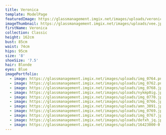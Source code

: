 ```yaml
---
title: Veronica
template: ModelPage
featuredImage: https://glassmanagement.imgix.net/images/uploads/veronicabanner234y0.jpg
imageThumbnail: https://glassmanagement.imgix.net/images/uploads/vee.jpg
firstName: Veronica
collection: Classic
height: 162cm
bust: 85cm
waist: 74cm
hips: 95cm
size: '8'
shoeSize: '7.5'
hair: Blonde
eyes: Blue
imagePortfolio:
  - image: https://glassmanagement.imgix.net/images/uploads/img_0764.png
  - image: https://glassmanagement.imgix.net/images/uploads/img_0762.png
  - image: https://glassmanagement.imgix.net/images/uploads/img_0768.jpg
  - image: https://glassmanagement.imgix.net/images/uploads/nykmp0ig.jpg
  - image: https://glassmanagement.imgix.net/images/uploads/img_0770.jpg
  - image: https://glassmanagement.imgix.net/images/uploads/img_0766.jpg
  - image: https://glassmanagement.imgix.net/images/uploads/amn_3091.jpg
  - image: https://glassmanagement.imgix.net/images/uploads/img_0769.jpg
  - image: https://glassmanagement.imgix.net/images/uploads/img_0767.jpg
  - image: https://glassmanagement.imgix.net/images/uploads/defxh_jq.jpg
  - image: https://glassmanagement.imgix.net/images/uploads/16423000-0.jpg
---
```


